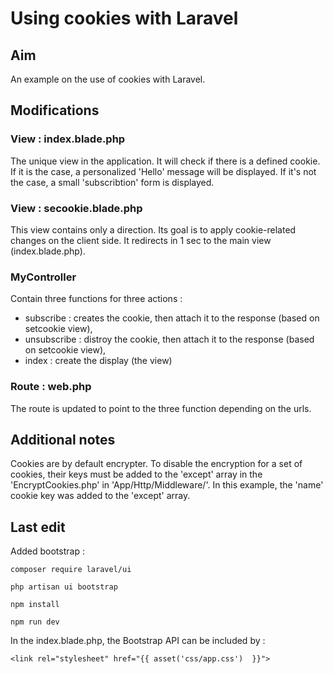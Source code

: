 # Using cookies with Laravel

## Aim

An example on the use of cookies with Laravel.

## Modifications

### View : index.blade.php

The unique view in the application. It will check if there is a defined cookie.
If it is the case, a personalized 'Hello' message will be displayed. If it's not the case,
a small 'subscribtion' form is displayed.

### View : secookie.blade.php

This view contains only a direction. Its goal is to apply cookie-related changes on the client side. It redirects in 1 sec to the main view (index.blade.php).

### MyController

Contain three functions for three actions :

- subscribe : creates the cookie, then attach it to the response (based on setcookie view),
- unsubscribe : distroy the cookie, then attach it to the response (based on setcookie view),
- index : create the display (the view)

### Route : web.php

The route is updated to point to the three function depending on the urls.

## Additional notes

Cookies are by default encrypter. To disable the encryption for a set of cookies, their keys
must be added to the 'except' array in the 'EncryptCookies.php' in 'App/Http/Middleware/'.
In this example, the 'name' cookie key was added to the 'except' array. 

## Last edit

Added bootstrap :

`composer require laravel/ui`

`php artisan ui bootstrap`

`npm install`

`npm run dev`

In the index.blade.php, the Bootstrap API can be included by :

`<link rel="stylesheet" href="{{ asset('css/app.css')  }}">`